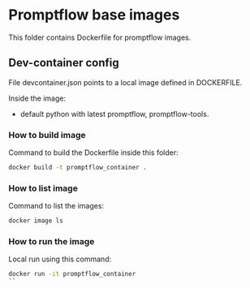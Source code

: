 # Promptflow base images

This folder contains Dockerfile for promptflow images.

## Dev-container config

File devcontainer.json points to a local image defined in DOCKERFILE.

Inside the image:

- default python with latest promptflow, promptflow-tools.

### How to build image

Command to build the Dockerfile inside this folder:

```cmd
docker build -t promptflow_container .
```

### How to list image

Command to list the images:

```cmd
docker image ls
```

### How to run the image

Local run using this command:

```cmd
docker run -it promptflow_container
``
